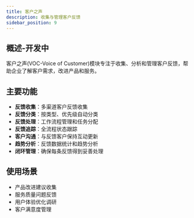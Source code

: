 ```yaml
---
title: 客户之声
description: 收集与管理客户反馈
sidebar_position: 9
---
```


## 概述-开发中

客户之声(VOC-Voice of Customer)模块专注于收集、分析和管理客户反馈，帮助企业了解客户需求，改进产品和服务。

## 主要功能

- **反馈收集**：多渠道客户反馈收集
- **反馈分类**：按类型、优先级自动分类
- **反馈处理**：工作流程管理和任务分配
- **反馈追踪**：全流程状态跟踪
- **客户沟通**：与反馈客户保持互动更新
- **趋势分析**：反馈数据统计和趋势分析
- **闭环管理**：确保每条反馈得到妥善处理

## 使用场景

- 产品改进建议收集
- 服务质量问题反馈
- 用户体验优化调研
- 客户满意度管理
